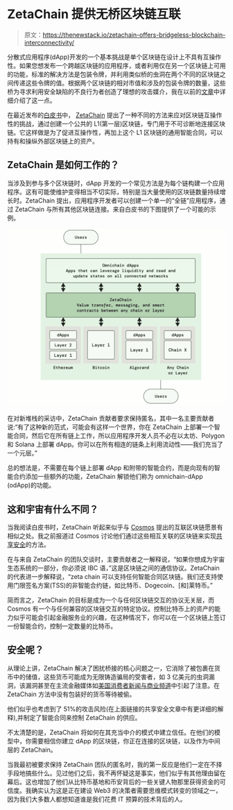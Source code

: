 # ZetaChain 提供无桥区块链互联

> 原文：<https://thenewstack.io/zetachain-offers-bridgeless-blockchain-interconnectivity/>

分散式应用程序(dApp)开发的一个基本挑战是单个区块链在设计上不具有互操作性。如果您想发布一个跨越区块链的应用程序，或者利用仅在另一个区块链上可用的功能，标准的解决方法是包装令牌，并利用类似桥的虫洞在两个不同的区块链之间传递这些令牌的值。根据两个区块链的相对市值和涉及的包装令牌的数量，这些桥为寻求利用安全缺陷的不良行为者创造了理想的攻击媒介，我在以前的[文章](https://thenewstack.io/security-risks-facing-web3-developers/)中详细介绍了这一点。

在最近发布的[白皮书](https://www.zetachain.com/whitepaper.pdf)中， [ZetaChain](https://www.zetachain.com/) 提出了一种不同的方法来应对区块链互操作性的挑战，通过创建一个公共的 L1(第一层)区块链，专门用于不可诊断地连接区块链。它这样做是为了促进互操作性，再加上这个 L1 区块链的通用智能合同，可以持有和操纵外部区块链上的资产。

## ZetaChain 是如何工作的？

当涉及到参与多个区块链时，dApp 开发的一个常见方法是为每个链构建一个应用程序。这有可能使维护变得相当不切实际，特别是当大量使用的区块链数量持续增长时。ZetaChain 提出，应用程序开发者可以创建一个单一的“全链”应用程序，通过 ZetaChain 与所有其他区块链连接。来自白皮书的下图提供了一个可能的示例。

![diagram of zetachain as blockchain intermediary](img/0fc3990cd69b5a854d425d635a54a72d.png)

在对新堆栈的采访中，ZetaChain 贡献者要求保持匿名，其中一名主要贡献者说:“有了这种新的范式，可能会有这样一个世界，你在 ZetaChain 上部署一个智能合同，然后它在所有链上工作，所以应用程序开发人员不必在以太坊、Polygon 和 Solana 上部署 dApp。你可以在所有相连的链条上利用流动性——我们充当了一个元层。”

总的想法是，不需要在每个链上部署 dApp 和附带的智能合约，而是向现有的智能合约添加一些额外的功能，ZetaChain 解锁他们称为 omnichain-dApp (odApp)的功能。

## 这和宇宙有什么不同？

当我阅读白皮书时，ZetaChain 听起来似乎与 [Cosmos](https://cosmos.network/) 提出的互联区块链愿景有相似之处。我之前报道过 Cosmos 讨论他们通过这些相互关联的区块链来实现[共享安全](https://thenewstack.io/shared-security-for-interconnected-blockchains/)的方法。

在与来自 ZetaChain 的团队交谈时，主要贡献者之一解释说，“如果你想成为宇宙生态系统的一部分，你必须说 IBC 语，”这是区块链之间的通信协议。ZetaChain 的代表进一步解释说，“zeta chain 可以支持任何智能合同区块链。我们还支持使用门限签名方案(TSS)的非智能合约链，如比特币、Dogecoin、[和]莱特币。”

简而言之，ZetaChain 的目标是成为一个与任何区块链交互的协议无关层，而 Cosmos 有一个与任何兼容的区块链交互的特定协议。控制比特币上的资产的能力似乎可能会引起金融服务业的兴趣，在这种情况下，你可以在一个区块链上签订一份智能合约，控制一定数量的比特币。

## 安全呢？

从理论上讲，ZetaChain 解决了困扰桥接的核心问题之一，它消除了被包裹在货币中的储值，这些货币可能成为无限铸造骗局的受害者，如 3 亿美元的虫洞漏洞，该漏洞甚至在主流金融媒体如[美国消费者新闻与商业频道](https://www.cnbc.com/2022/02/02/320-million-stolen-from-wormhole-bridge-linking-solana-and-ethereum.html)中引起了注意。在 ZetaChain 方法中没有包装好的货币等待被偷。

他们似乎也考虑到了 51%的攻击风险(在上面链接的共享安全文章中有更详细的解释),并制定了智能合同来控制 ZetaChain 的供应。

不太清楚的是，ZetaChain 将如何在其充当中介的模式中建立信任。在他们的模型中，你需要相信你建立 dApp 的区块链，你正在连接的区块链，以及作为中间层的 ZetaChain。

当我最初被要求保持 ZetaChain 团队的匿名时，我的第一反应是他们一定在不择手段地搞些什么。见过他们之后，我不再怀疑这是事实，他们似乎有其他理由留在幕后。这也增加了他们从比特币基地和币安背后的一些关键人物那里获得资金的可信度。我确实认为这是正在建设 Web3 的决策者需要思维模式转变的领域之一，因为我们大多数人都想知道谁是我们花费 IT 预算的技术背后的人。

<svg xmlns:xlink="http://www.w3.org/1999/xlink" viewBox="0 0 68 31" version="1.1"><title>Group</title> <desc>Created with Sketch.</desc></svg>
